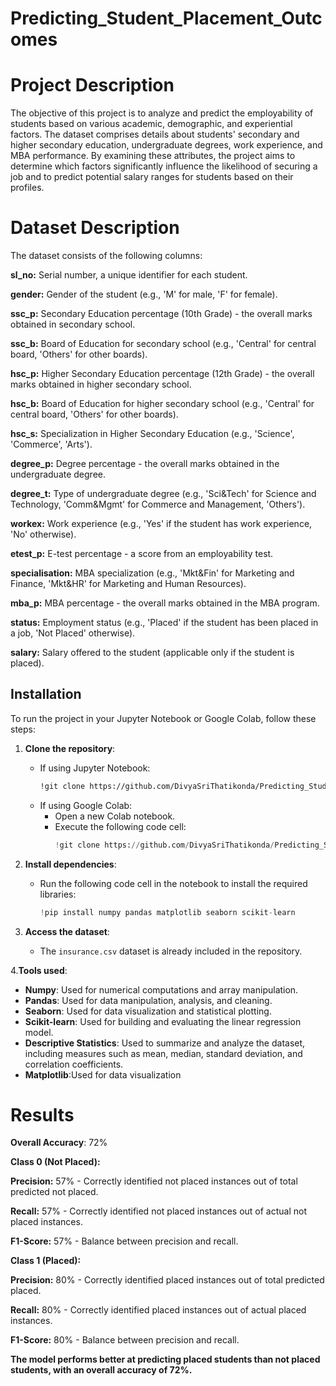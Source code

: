# Predicting_Student_Placement_Outcomes
# Project Description
The objective of this project is to analyze and predict the employability of students based on various academic, demographic, and experiential factors. The dataset comprises details about students' secondary and higher secondary education, undergraduate degrees, work experience, and MBA performance. By examining these attributes, the project aims to determine which factors significantly influence the likelihood of securing a job and to predict potential salary ranges for students based on their profiles.

# Dataset Description
The dataset consists of the following columns:
    
**sl_no:** Serial number, a unique identifier for each student.
    
**gender:** Gender of the student (e.g., 'M' for male, 'F' for female).
    
**ssc_p:** Secondary Education percentage (10th Grade) - the overall marks obtained in secondary school.
    
**ssc_b:** Board of Education for secondary school (e.g., 'Central' for central board, 'Others' for other boards).
    
**hsc_p:** Higher Secondary Education percentage (12th Grade) - the overall marks obtained in higher secondary school.
    
**hsc_b:** Board of Education for higher secondary school (e.g., 'Central' for central board, 'Others' for other boards).
    
**hsc_s:** Specialization in Higher Secondary Education (e.g., 'Science', 'Commerce', 'Arts').
    
**degree_p:** Degree percentage - the overall marks obtained in the undergraduate degree.
    
**degree_t:** Type of undergraduate degree (e.g., 'Sci&Tech' for Science and Technology, 'Comm&Mgmt' for Commerce and Management, 'Others').
    
**workex:** Work experience (e.g., 'Yes' if the student has work experience, 'No' otherwise).
    
**etest_p:** E-test percentage - a score from an employability test.
    
**specialisation:** MBA specialization (e.g., 'Mkt&Fin' for Marketing and Finance, 'Mkt&HR' for Marketing and Human Resources).
    
**mba_p:** MBA percentage - the overall marks obtained in the MBA program.
    
**status:** Employment status (e.g., 'Placed' if the student has been placed in a job, 'Not Placed' otherwise).
    
**salary:** Salary offered to the student (applicable only if the student is placed).

## Installation

To run the project in your Jupyter Notebook or Google Colab, follow these steps:

1. **Clone the repository**:
   - If using Jupyter Notebook:
     ```bash
     !git clone https://github.com/DivyaSriThatikonda/Predicting_Student_Placement_Outcomes.git
     ```
   - If using Google Colab:
     - Open a new Colab notebook.
     - Execute the following code cell:
       ```python
       !git clone https://github.com/DivyaSriThatikonda/Predicting_Student_Placement_Outcomes.git
       ```
2. **Install dependencies**:
   - Run the following code cell in the notebook to install the required libraries:
     ```python
     !pip install numpy pandas matplotlib seaborn scikit-learn
     ```

3. **Access the dataset**:
   - The `insurance.csv` dataset is already included in the repository. 

4.**Tools used**:
- **Numpy**: Used for numerical computations and array manipulation.
- **Pandas**: Used for data manipulation, analysis, and cleaning.
- **Seaborn**: Used for data visualization and statistical plotting.
- **Scikit-learn**: Used for building and evaluating the linear regression model.
- **Descriptive Statistics**: Used to summarize and analyze the dataset, including measures such as mean, median, standard deviation, and correlation coefficients.
- **Matplotlib**:Used for data visualization

 # Results
 
**Overall Accuracy**: 72%

**Class 0 (Not Placed):**

**Precision:** 57% - Correctly identified not placed instances out of total predicted not placed.
    
**Recall:** 57% - Correctly identified not placed instances out of actual not placed instances.
    
**F1-Score:** 57% - Balance between precision and recall.
    
**Class 1 (Placed):**

**Precision:** 80% - Correctly identified placed instances out of total predicted placed.
    
**Recall:** 80% - Correctly identified placed instances out of actual placed instances.
    
**F1-Score:** 80% - Balance between precision and recall.
    
**The model performs better at predicting placed students than not placed students, with an overall accuracy of 72%.**
  
